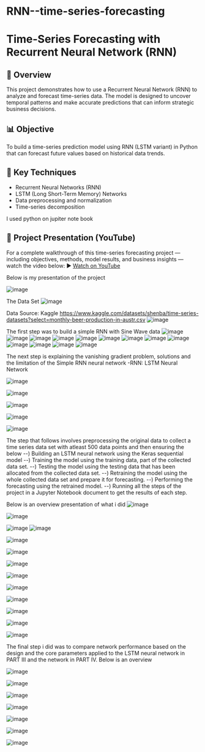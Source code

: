 # RNN--time-series-forecasting

# Time-Series Forecasting with Recurrent Neural Network (RNN)

## 📌 Overview
This project demonstrates how to use a Recurrent Neural Network (RNN) to analyze and forecast time-series data. The model is designed to uncover temporal patterns and make accurate predictions that can inform strategic business decisions.

## 📊 Objective
To build a time-series prediction model using RNN (LSTM variant) in Python that can forecast future values based on historical data trends.

## 🧠 Key Techniques
- Recurrent Neural Networks (RNN)
- LSTM (Long Short-Term Memory) Networks
- Data preprocessing and normalization
- Time-series decomposition

I used python on jupiter note book

## 🎥 Project Presentation (YouTube)

For a complete walkthrough of this time-series forecasting project — including objectives, methods, model results, and business insights — watch the video below:
▶️ [Watch on YouTube](https://youtu.be/3g52xwz61E0)

Below is my presentation of the project 

![image](https://github.com/user-attachments/assets/8c9fe5ee-9d9a-40b0-9548-aee17ce048bc)

The Data Set
![image](https://github.com/user-attachments/assets/0fe8de18-0dec-4b6d-ac42-9a3986d6986c)

Data Source: Kaggle 
https://www.kaggle.com/datasets/shenba/time-series-datasets?select=monthly-beer-production-in-austr.csv
![image](https://github.com/user-attachments/assets/14baedcb-df4d-4aaf-8ee4-31ca3ba4d5e9)

The first step was to build a simple RNN with Sine Wave data
![image](https://github.com/user-attachments/assets/3f4da1a9-b5e9-4038-af66-74280b415d2a)
![image](https://github.com/user-attachments/assets/a8541b04-2051-4515-82ef-c0d7cfab000d)
![image](https://github.com/user-attachments/assets/04ee9dbf-2d50-48f4-940c-8388f85f5aed)
![image](https://github.com/user-attachments/assets/65104538-52a9-4677-857c-7bcb67d5640a)
![image](https://github.com/user-attachments/assets/52fd2f64-a68b-42be-b21b-aa638c46d825)
![image](https://github.com/user-attachments/assets/257d2bf8-65f1-4ee1-869e-9d7f9836dff3)
![image](https://github.com/user-attachments/assets/d2cbb02f-c4de-459a-b967-73283304b540)
![image](https://github.com/user-attachments/assets/70052d6a-df48-4cf4-adbb-c7d540c3c070)
![image](https://github.com/user-attachments/assets/6aca371b-0e38-4085-a8c1-8308e2c1fd4e)
![image](https://github.com/user-attachments/assets/76da3735-6763-42dc-a63f-2fe825bac625)
![image](https://github.com/user-attachments/assets/8fef6e57-3523-4590-83b8-8fd686f75292)
![image](https://github.com/user-attachments/assets/5c702123-1646-43f1-ae50-7882e348dee1)
![image](https://github.com/user-attachments/assets/16364f0c-c23c-4ed0-8325-7cbf227912e2)

The next step is explaining the vanishing gradient problem, solutions and the limitation of the Simple RNN neural network  -RNN: LSTM Neural Network 

![image](https://github.com/user-attachments/assets/9014ae4e-bcae-418e-a70b-70b45aaaea6d)

![image](https://github.com/user-attachments/assets/5ee7c906-369b-4778-9e9f-17628b901b5b)

![image](https://github.com/user-attachments/assets/8a0c60fe-4c10-495a-81e0-0777df17b3fd)

![image](https://github.com/user-attachments/assets/9feae623-aeef-494f-84db-234d216dd543)

![image](https://github.com/user-attachments/assets/5d7196b0-71da-4e53-92e3-4f58c243c811)

The step that follows involves preprocessing the original data to collect a time series data set with atleast 500 data points and then ensuring the below 
--) Building an LSTM neural network using the Keras sequential model 
--) Training the model using the training data, part of the collected data set. 
--) Testing the model using the testing data that has been allocated from the collected data set. 
--) Retraining the model using the whole collected data set and prepare it for forecasting. 
--) Performing the forecasting using the retrained model. 
--) Running all the steps of the project in a Jupyter Notebook document to get the results of each step. 

Below is an overview presentation of what i did 
![image](https://github.com/user-attachments/assets/3e3af9c7-a39c-4f5b-8fb3-ae6f0836d452)

![image](https://github.com/user-attachments/assets/c288ad9f-ec6c-4781-b152-615baebdde2d)

![image](https://github.com/user-attachments/assets/d5d43ede-19e6-4c30-afc5-c5c6df552270)
![image](https://github.com/user-attachments/assets/8ceb8544-ff70-426d-8cb6-653b70078343)

![image](https://github.com/user-attachments/assets/42a3d4f5-5c8b-432d-bc76-15e45351c55f)

![image](https://github.com/user-attachments/assets/6f464bb3-4429-47c6-8702-b146ed421374)

![image](https://github.com/user-attachments/assets/3536c2e4-a508-4e1f-a536-bf919d7c97f9)

![image](https://github.com/user-attachments/assets/b303ba34-c547-45fd-bc9c-c4fe4c0b13a2)

![image](https://github.com/user-attachments/assets/0c9dc9e5-ac01-4286-848f-9f0dd9086e15)

![image](https://github.com/user-attachments/assets/3074a499-6492-402b-9bc3-265be78e4ed2)

![image](https://github.com/user-attachments/assets/0d10ba9d-c0b0-4c5f-a977-9ec2bbd1297c)

![image](https://github.com/user-attachments/assets/c1c79d97-ed4d-4ac6-b016-3cf127de2090)

![image](https://github.com/user-attachments/assets/672c3c2c-8fc3-4d9c-b5c0-aa079ba563a1)

The final step i did was to compare network performance based on the design and the core parameters applied to the LSTM neural network in PART III and 
the network in PART IV. Below is an overview 

![image](https://github.com/user-attachments/assets/c9930b21-234f-4a31-8be3-1049a2375925)

![image](https://github.com/user-attachments/assets/6952b187-5ea6-48e6-ab74-0e7f961787f3)

![image](https://github.com/user-attachments/assets/6537693c-645a-4ee1-ae91-8c1fe18fe75e)

![image](https://github.com/user-attachments/assets/9398be20-5001-4ae9-8083-ba3fc47b6886)

![image](https://github.com/user-attachments/assets/5aa2402f-f188-4ee5-8024-bfe69420a518)

![image](https://github.com/user-attachments/assets/019fd5e9-37c5-4022-b444-6c90c56d6c3e)

![image](https://github.com/user-attachments/assets/051b0a03-14e5-4dab-a697-c3d58013a260)





















